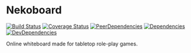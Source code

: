 # Nekoboard
[![Build Status](https://img.shields.io/travis/ukatama/nekoboard/master.svg?style=flat-square)](https://travis-ci.org/ukatama/nekoboard)
[![Coverage Status](https://img.shields.io/coveralls/ukatama/nekoboard.svg?style=flat-square)](https://coveralls.io/github/ukatama/nekoboard)
[![PeerDependencies](https://img.shields.io/david/peer/ukatama/nekoboard.svg?style=flat-square)](https://david-dm.org/ukatama/nekoboard#info=peerDependencies&view=list)
[![Dependencies](https://img.shields.io/david/ukatama/nekoboard.svg?style=flat-square)](https://david-dm.org/ukatama/nekoboard)
[![DevDependencies](https://img.shields.io/david/dev/ukatama/nekoboard.svg?style=flat-square)](https://david-dm.org/ukatama/nekoboard#info=devDependencies&view=list)

Online whiteboard made for tabletop role-play games.
